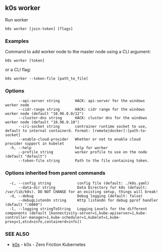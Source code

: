 ## k0s worker

Run worker

```shell
k0s worker [join-token] [flags]
```

### Examples

Command to add worker node to the master node using a CLI argument:

```shell
k0s worker [token]
```

or a CLI flag:

```shell
k0s worker --token-file [path_to_file]
```

### Options

```shell
      --api-server string       HACK: api-server for the windows worker node
      --cidr-range string       HACK: cidr range for the windows worker node (default "10.96.0.0/12")
      --cluster-dns string      HACK: cluster dns for the windows worker node (default "10.96.0.10")
      --cri-socket string       contrainer runtime socket to use, default to internal containerd. Format: [remote|docker]:[path-to-socket]
      --enable-cloud-provider   Whether or not to enable cloud provider support in kubelet
  -h, --help                    help for worker
      --profile string          worker profile to use on the node (default "default")
      --token-file string       Path to the file containing token.
```

### Options inherited from parent commands

```shell
  -c, --config string            config file (default: ./k0s.yaml)
      --data-dir string          Data Directory for k0s (default: /var/lib/k0s). DO NOT CHANGE for an existing setup, things will break!
  -d, --debug                    Debug logging (default: false)
      --debugListenOn string     Http listenOn for debug pprof handler (default ":6060")
  -l, --logging stringToString   Logging Levels for the different components (default [konnectivity-server=1,kube-apiserver=1,kube-controller-manager=1,kube-scheduler=1,kubelet=1,kube-proxy=1,etcd=info,containerd=info])
```

### SEE ALSO

* [k0s](k0s.md) - k0s - Zero Friction Kubernetes
